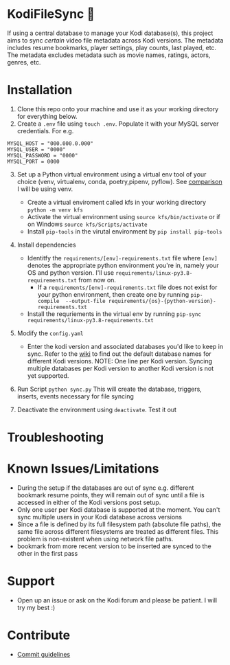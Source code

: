# KodiFileSync 🔄
If using a central database to manage your Kodi database(s), this project aims to sync 
_certain_ video file metadata across Kodi versions. The metadata includes resume bookmarks, 
player settings, play counts, last played, etc. The metadata excludes metadata such as movie names, ratings, actors, genres, etc. 


# Installation
1. Clone this repo onto your machine and use it as your working directory for everything below.
2. Create a `.env` file using `touch .env`. Populate it with your MySQL server credentials. For e.g.
```
MYSQL_HOST = "000.000.0.000"
MYSQL_USER = "0000"
MYSQL_PASSWORD = "0000"
MYSQL_PORT = 0000
```
3. Set up a Python virtual environment using a virtual env tool of your choice (venv, virtualenv, conda, poetry,pipenv, pyflow). See [comparison](https://dev.to/bowmanjd/python-tools-for-managing-virtual-environments-3bko) 
I will be using venv. 
    - Create a virtual enviroment called kfs in your working directory `python -m venv kfs`
    - Activate the virtual environment using `source kfs/bin/activate` or if on Windows `source kfs/Scripts/activate`
    - Install `pip-tools` in the virutal environment by `pip install pip-tools`
4. Install dependencies
    - Identitfy the `requirements/[env]-requirements.txt` file where `[env]` denotes the appropriate python environment you're in, namely your OS and python version. I'll use `requirements/linux-py3.8-requirements.txt` from now on.
        - If a `requirements/[env]-requirements.txt` file does not exist for your python environment, then create one by running `pip-compile  --output-file requirements/{os}-{python-version}-requirements.txt`
    - Install the requriements in the virtual env by running `pip-sync requirements/linux-py3.8-requirements.txt`
        
5. Modify the `config.yaml`
    - Enter the kodi version and associated databases you'd like to keep in sync. Refer to the [wiki](https://kodi.wiki/view/Databases) to find out the default database names for different Kodi versions. NOTE: One line per Kodi version. Syncing multiple databases per Kodi version to another Kodi version is not yet supported.
6. Run Script `python sync.py` This will create the database, triggers, inserts, events necessary for file syncing
7. Deactivate the environment using `deactivate`. Test it out

# Troubleshooting

# Known Issues/Limitations
- During the setup if the databases are out of sync e.g. different bookmark resume points, they will remain out of sync until a file is accessed in either of the Kodi versions post setup. 
- Only one user per Kodi database is supported at the moment. You can't sync multiple users in your Kodi database across versions
- Since a file is defined by its full filesystem path (absolute file paths), the same file across different filesystems are treated as different files. This problem is non-existent when using network file paths.
- bookmark from more recent version to be inserted are synced to the other in the first pass 

# Support
- Open up an issue or ask on the Kodi forum and please be patient. I will try my best :) 

# Contribute
- [Commit guidelines](https://www.conventionalcommits.org/en/v1.0.0/)